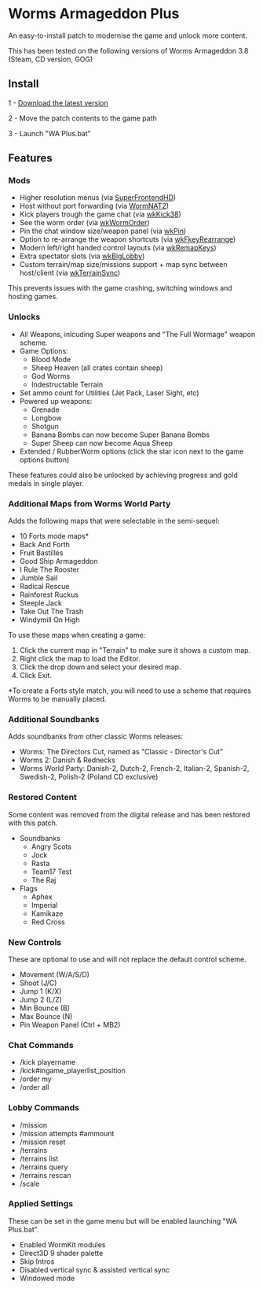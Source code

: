 # Worms Armageddon Plus
An easy-to-install patch to modernise the game and unlock more content.

This has been tested on the following versions of Worms Armageddon
 3.8 (Steam, CD version, GOG)


## Install
 1 - [Download the latest version](https://github.com/M4RCK5/WA-Plus-Batch/archive/refs/heads/master.zip)

 2 - Move the patch contents to the game path

 3 - Launch "WA Plus.bat"

## Features

### Mods
 - Higher resolution menus (via [SuperFrontendHD](https://worms2d.info/SuperFrontendHD))
 - Host without port forwarding (via [WormNAT2](https://worms2d.info/WormNAT2))
 - Kick players trough the game chat (via [wkKick38](https://worms2d.info/WkKick38))
 - See the worm order (via [wkWormOrder](https://worms2d.info/WkWormOrder))
 - Pin the chat window size/weapon panel (via [wkPin](https://worms2d.info/WkPin))
 - Option to re-arrange the weapon shortcuts (via [wkFkeyRearrange](https://worms2d.info/FkeyRearrange))
 - Modern left/right handed control layouts (via [wkRemapKeys](https://worms2d.info/WkRemapKeys))
 - Extra spectator slots (via [wkBigLobby](https://github.com/nizikawa-worms/wkBigLobby))
 - Custom terrain/map size/missions support + map sync between host/client (via [wkTerrainSync](https://worms2d.info/WkTerrainSync))

This prevents issues with the game crashing, switching windows and hosting games.

### Unlocks
 - All Weapons, inlcuding Super weapons and "The Full Wormage" weapon scheme.
 - Game Options:
 	- Blood Mode
 	- Sheep Heaven (all crates contain sheep)
 	- God Worms
 	- Indestructable Terrain
 - Set ammo count for Utilities (Jet Pack, Laser Sight, etc)
 - Powered up weapons:
 	- Grenade
 	- Longbow
 	- Shotgun 
 	- Banana Bombs can now become Super Banana Bombs 
 	- Super Sheep can now become Aqua Sheep
 - Extended / RubberWorm options (click the star icon next to the game options button)

These features could also be unlocked by achieving progress and gold medals in single player.

### Additional Maps from Worms World Party
Adds the following maps that were selectable in the semi-sequel:
 - 10 Forts mode maps*
 - Back And Forth
 - Fruit Bastilles
 - Good Ship Armageddon
 - I Rule The Rooster
 - Jumble Sail
 - Radical Rescue
 - Rainforest Ruckus
 - Steeple Jack
 - Take Out The Trash
 - Windymill On High

To use these maps when creating a game:
1. Click the current map in "Terrain" to make sure it shows a custom map.
2. Right click the map to load the Editor.
3. Click the drop down and select your desired map.
4. Click Exit.

*To create a Forts style match, you will need to use a scheme that requires Worms to be manually placed.

### Additional Soundbanks
Adds soundbanks from other classic Worms releases:
 - Worms: The Directors Cut, named as "Classic - Director's Cut"
 - Worms 2: Danish & Rednecks
 - Worms World Party: Danish-2, Dutch-2, French-2, Italian-2, Spanish-2, Swedish-2, Polish-2 (Poland CD exclusive)
 
### Restored Content
Some content was removed from the digital release and has been restored with this patch.
 - Soundbanks
 	- Angry Scots
	- Jock
	- Rasta
	- Team17 Test
	- The Raj
- Flags
	- Aphex
	- Imperial
	- Kamikaze
	- Red Cross

### New Controls
These are optional to use and will not replace the default control scheme.
 - Movement (W/A/S/D)
 - Shoot (J/C)
 - Jump 1 (K/X)
 - Jump 2 (L/Z)
 - Min Bounce (B)
 - Max Bounce (N)
 - Pin Weapon Panel (Ctrl + MB2)

### Chat Commands
 - /kick playername
 - /kick#ingame_playerlist_position
 - /order my
 - /order all

### Lobby Commands
 - /mission
 - /mission attempts #ammount
 - /mission reset
 - /terrains
 - /terrains list
 - /terrains query
 - /terrains rescan
 - /scale

### Applied Settings
These can be set in the game menu but will be enabled launching "WA Plus.bat".
 - Enabled WormKit modules
 - Direct3D 9 shader palette
 - Skip Intros
 - Disabled vertical sync & assisted vertical sync
 - Windowed mode
